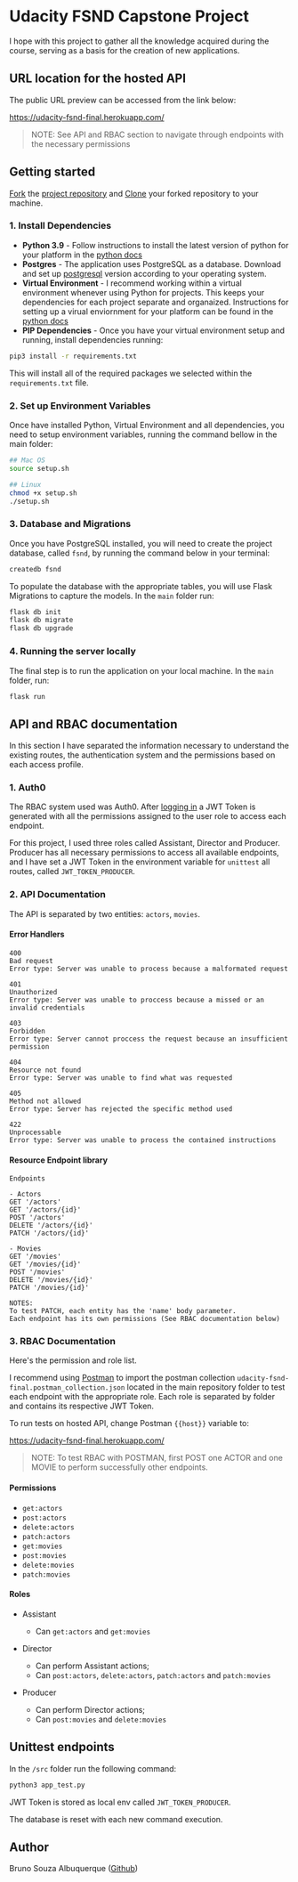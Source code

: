 # Udacity FSND Capstone Project

I hope with this project to gather all the knowledge acquired during the course, serving as a basis for the creation of new applications.


## URL location for the hosted API

The public URL preview can be accessed from the link below:

[https://udacity-fsnd-final.herokuapp.com/ ](https://udacity-fsnd-final.herokuapp.com/)
>NOTE: See API and RBAC section to navigate through endpoints with the necessary permissions


## Getting started

[Fork](https://help.github.com/en/articles/fork-a-repo) the [project repository](https://github.com/bsalbuquerque/udacity-fsnd-final) and [Clone](https://help.github.com/en/articles/cloning-a-repository) your forked repository to your machine.

### 1. Install Dependencies

- **Python 3.9** - Follow instructions to install the latest version of python for your platform in the [python docs](https://docs.python.org/3/using/index.html)
- **Postgres** - The application uses PostgreSQL as a database. Download and set up [postgresql](https://www.postgresql.org/download/) version according to your operating system.
- **Virtual Environment** - I recommend working within a virtual environment whenever using Python for projects. This keeps your dependencies for each project separate and organaized. Instructions for setting up a virual enviornment for your platform can be found in the [python docs](https://packaging.python.org/guides/installing-using-pip-and-virtual-environments/)
- **PIP Dependencies** - Once you have your virtual environment setup and running, install dependencies running:

```bash
pip3 install -r requirements.txt
```

This will install all of the required packages we selected within the `requirements.txt` file.


### 2. Set up Environment Variables
Once have installed Python, Virtual Environment and all dependencies, you need to setup  environment variables, running the command bellow in the main folder:
```bash
## Mac OS
source setup.sh

## Linux
chmod +x setup.sh
./setup.sh
```

### 3. Database and Migrations
Once you have PostgreSQL installed, you will need to create the project database, called `fsnd`, by running the command below in your terminal:
```bash
createdb fsnd
```

To populate the database with the appropriate tables, you will use Flask Migrations to capture the models. In the `main` folder run:
```bash
flask db init
flask db migrate
flask db upgrade
```


### 4. Running the server locally
The final step is to run the application on your local machine. In the `main` folder, run:
```bash
flask run
```


## API and RBAC documentation

In this section I have separated the information necessary to understand the existing routes, the authentication system and the permissions based on each access profile.

### 1. Auth0
The RBAC system used was Auth0.
After [logging in](https://udc-casting-agency.us.auth0.com/authorize?audience=udc-casting-agency&response_type=token&client_id=vVWeqVYEyKA7MQwXvQwgAIYZqwkXxLEd&redirect_uri=http://127.0.0.1/) a JWT Token is generated with all the permissions assigned to the user role to access each endpoint.

For this project, I used three roles called Assistant, Director and Producer. Producer has all necessary permissions to access all available endpoints, and I have set a JWT Token in the environment variable for `unittest` all routes, called `JWT_TOKEN_PRODUCER`.

### 2. API Documentation
The API is separated by two entities: `actors`, `movies`.

#### Error Handlers
```
400
Bad request
Error type: Server was unable to process because a malformated request

401
Unauthorized
Error type: Server was unable to proccess because a missed or an invalid credentials

403
Forbidden
Error type: Server cannot proccess the request because an insufficient permission

404
Resource not found
Error type: Server was unable to find what was requested

405
Method not allowed
Error type: Server has rejected the specific method used

422
Unprocessable
Error type: Server was unable to process the contained instructions
```


#### Resource Endpoint library
```
Endpoints

- Actors
GET '/actors'
GET '/actors/{id}'
POST '/actors'
DELETE '/actors/{id}'
PATCH '/actors/{id}'

- Movies
GET '/movies'
GET '/movies/{id}'
POST '/movies'
DELETE '/movies/{id}'
PATCH '/movies/{id}'

NOTES: 
To test PATCH, each entity has the 'name' body parameter.
Each endpoint has its own permissions (See RBAC documentation below)
```


### 3. RBAC Documentation
Here's the permission and role list.

I recommend using [Postman](https://postman.com) to import the postman collection `udacity-fsnd-final.postman_collection.json` located in the main repository folder to test each endpoint with the appropriate role. Each role is separated by folder and contains its respective JWT Token.

To run tests on hosted API, change Postman `{{host}}` variable to:

[https://udacity-fsnd-final.herokuapp.com/ ](https://udacity-fsnd-final.herokuapp.com/)

>NOTE: To test RBAC with POSTMAN, first POST one ACTOR and one MOVIE to perform successfully other endpoints.

#### Permissions
- `get:actors`
- `post:actors`
- `delete:actors`
- `patch:actors`
- `get:movies`
- `post:movies`
- `delete:movies`
- `patch:movies`

#### Roles
- Assistant
  - Can `get:actors` and `get:movies`

- Director
  - Can perform Assistant actions;
  - Can `post:actors`, `delete:actors`, `patch:actors` and `patch:movies`

- Producer
  - Can perform Director actions;
  - Can `post:movies` and `delete:movies`


## Unittest endpoints
In the `/src` folder run the following command:
```bash
python3 app_test.py
```
JWT Token is stored as local env called `JWT_TOKEN_PRODUCER`.

The database is reset with each new command execution.


## Author
Bruno Souza Albuquerque ([Github](https://github.com/bsalbuquerque))